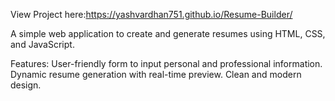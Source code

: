 View Project here:https://yashvardhan751.github.io/Resume-Builder/

A simple web application to create and generate resumes using HTML, CSS, and JavaScript.

Features:
User-friendly form to input personal and professional information.
Dynamic resume generation with real-time preview.
Clean and modern design.
